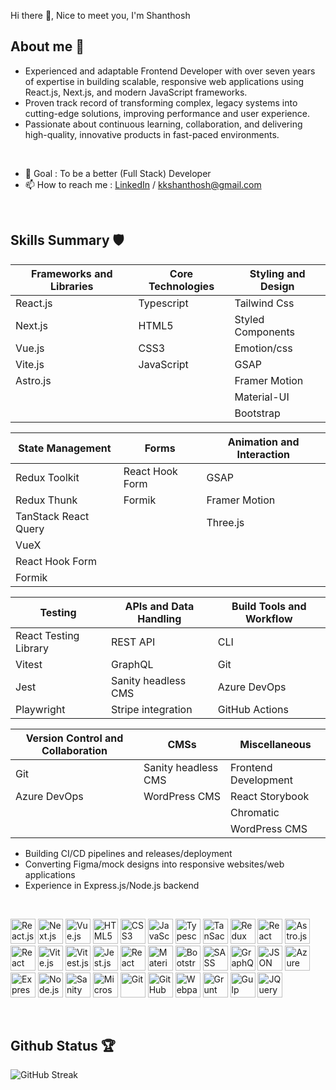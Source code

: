 Hi there 👋, Nice to meet you, I'm Shanthosh

## About me 🤠
- Experienced and adaptable Frontend Developer with over seven years of expertise in building scalable, responsive web applications using React.js, Next.js, and modern JavaScript frameworks. 
- Proven track record of transforming complex, legacy systems into cutting-edge solutions, improving performance and user experience. 
- Passionate about continuous learning, collaboration, and delivering high-quality, innovative products in fast-paced environments.

<br>

- 🎯 Goal : To be a better (Full Stack) Developer
- 📫 How to reach me : [LinkedIn](https://www.linkedin.com/in/shanthoshk/) / [kkshanthosh@gmail.com](mailto:kkshanthosh@gmail.com)

<br>

## Skills Summary 🛡


| Frameworks and Libraries | Core Technologies | Styling and Design |
| --- | --- | --- |
| React.js | Typescript | Tailwind Css |
| Next.js | HTML5 | Styled Components |
| Vue.js | CSS3 | Emotion/css |
| Vite.js | JavaScript | GSAP |
| Astro.js |  | Framer Motion |
|  |  | Material-UI |
|  |  | Bootstrap |

| State Management | Forms | Animation and Interaction |
| --- | --- | --- |
| Redux Toolkit | React Hook Form | GSAP |
| Redux Thunk | Formik | Framer Motion |
| TanStack React Query | | Three.js |
| VueX |  |  |
| React Hook Form |  |  |
| Formik |  |  |

| Testing | APIs and Data Handling | Build Tools and Workflow |
| --- | --- | --- |
| React Testing Library | REST API | CLI |
| Vitest | GraphQL | Git |
| Jest | Sanity headless CMS | Azure DevOps |
| Playwright | Stripe integration | GitHub Actions |

| Version Control and Collaboration | CMSs | Miscellaneous |
| --- | --- | --- |
| Git | Sanity headless CMS | Frontend Development |
| Azure DevOps | WordPress CMS | React Storybook |
|  |  | Chromatic |
|  |  | WordPress CMS |

- Building CI/CD pipelines and releases/deployment
- Converting Figma/mock designs into responsive websites/web applications
- Experience in Express.js/Node.js backend

<br>

<p align="left">
<img src="https://cdn.jsdelivr.net/gh/devicons/devicon@latest/icons/react/react-original-wordmark.svg" width="40" height="40" alt="React.js" />
<img src="https://cdn.jsdelivr.net/gh/devicons/devicon@latest/icons/nextjs/nextjs-original-wordmark.svg" width="40" height="40" alt="Next.js" />
<img src="https://cdn.jsdelivr.net/gh/devicons/devicon@latest/icons/vuejs/vuejs-original-wordmark.svg" width="40" height="40" alt="Vue.js" />
<img src="https://cdn.jsdelivr.net/gh/devicons/devicon@latest/icons/html5/html5-original-wordmark.svg" width="40" height="40" alt="HTML5" />
<img src="https://cdn.jsdelivr.net/gh/devicons/devicon@latest/icons/css3/css3-original-wordmark.svg" width="40" height="40" alt="CSS3" />
<img src="https://cdn.jsdelivr.net/gh/devicons/devicon@latest/icons/javascript/javascript-original.svg" width="40" height="40" alt="JavaScript" />
<img src="https://cdn.jsdelivr.net/gh/devicons/devicon@latest/icons/typescript/typescript-original.svg" width="40" height="40" alt="Typescript" />
<img src="https://avatars.githubusercontent.com/u/72518640?s=200&v=4" width="40" height="40" alt="TanSack React Query" />
<img src="https://cdn.jsdelivr.net/gh/devicons/devicon@latest/icons/redux/redux-original.svg" width="40" height="40" alt="Redux" />
<img src="https://cdn.jsdelivr.net/gh/devicons/devicon@latest/icons/reactrouter/reactrouter-original-wordmark.svg" width="40" height="40" alt="React Router" />
<img src="https://cdn.jsdelivr.net/gh/devicons/devicon@latest/icons/astro/astro-original.svg" width="40" height="40" alt="Astro.js" />
<img src="https://testing-library.com/img/octopus-64x64.png" width="40" height="40" alt="React Testing Library" />
<img src="https://cdn.jsdelivr.net/gh/devicons/devicon@latest/icons/vitejs/vitejs-original.svg" width="40" height="40" alt="Vite.js" />
<img src="https://cdn.jsdelivr.net/gh/devicons/devicon@latest/icons/vitest/vitest-original.svg" width="40" height="40" alt="Vitest.js" />
<img src="https://cdn.jsdelivr.net/gh/devicons/devicon@latest/icons/jest/jest-plain.svg" width="40" height="40" alt="Jest.js" />
<img src="https://react-hook-form.com/images/logo/react-hook-form-logo-only-grey.svg" width="40" height="40" alt="React Hook Form" />
<img src="https://cdn.jsdelivr.net/gh/devicons/devicon@latest/icons/materialui/materialui-original.svg" width="40" height="40" alt="Material-UI" />
<img src="https://cdn.jsdelivr.net/gh/devicons/devicon@latest/icons/bootstrap/bootstrap-original-wordmark.svg" width="40" height="40" alt="Bootstrap" />
<img src="https://cdn.jsdelivr.net/gh/devicons/devicon@latest/icons/sass/sass-original.svg" width="40" height="40" alt="SASS" />
<img src="https://cdn.jsdelivr.net/gh/devicons/devicon@latest/icons/graphql/graphql-plain-wordmark.svg" width="40" height="40" alt="GraphQL" />
<img src="https://cdn.jsdelivr.net/gh/devicons/devicon@latest/icons/json/json-original.svg" width="40" height="40" alt="JSON" />
<img src="https://cdn.jsdelivr.net/gh/devicons/devicon@latest/icons/azuredevops/azuredevops-original.svg" width="40" height="40" alt="Azure DevOps" />
<img src="https://cdn.jsdelivr.net/gh/devicons/devicon@latest/icons/express/express-original.svg" width="40" height="40" alt="Express.js" />
<img src="https://cdn.jsdelivr.net/gh/devicons/devicon@latest/icons/nodejs/nodejs-original-wordmark.svg" width="40" height="40" alt="Node.js" />
<img src="https://cdn.jsdelivr.net/gh/devicons/devicon@latest/icons/sanity/sanity-original.svg" width="40" height="40" alt="Sanity headless CMS" />
<img src="https://cdn.jsdelivr.net/gh/devicons/devicon@latest/icons/microsoftsqlserver/microsoftsqlserver-original-wordmark.svg" width="40" height="40" alt="Microsoft SQL Server" />
<img src="https://cdn.jsdelivr.net/gh/devicons/devicon@latest/icons/git/git-original-wordmark.svg" width="40" height="40" alt="Git" />
<img src="https://cdn.jsdelivr.net/gh/devicons/devicon@latest/icons/github/github-original-wordmark.svg" width="40" height="40" alt="GitHub" />
<img src="https://cdn.jsdelivr.net/gh/devicons/devicon@latest/icons/webpack/webpack-original-wordmark.svg" width="40" height="40" alt="Webpack" />
<img src="https://cdn.jsdelivr.net/gh/devicons/devicon@latest/icons/grunt/grunt-original-wordmark.svg" width="40" height="40" alt="Grunt" />
<img src="https://cdn.jsdelivr.net/gh/devicons/devicon@latest/icons/gulp/gulp-plain.svg" width="40" height="40" alt="Gulp" />
<img src="https://cdn.jsdelivr.net/gh/devicons/devicon@latest/icons/jquery/jquery-original-wordmark.svg" width="40" height="40" alt="JQuery" />
</p>

<br>

## Github Status 🏆
<img src="https://github-readme-streak-stats-9m8ugfa77-denvercoder1.vercel.app/?user=nzkks&theme=transparent&hide_border=true" alt="GitHub Streak" />
